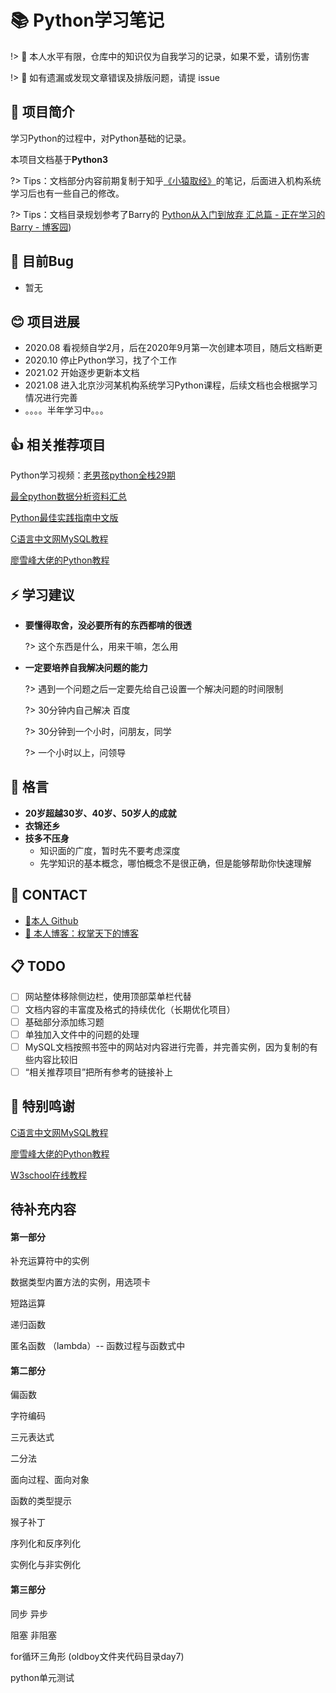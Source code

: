 # 📚 Python学习笔记

!> 🙏 本人水平有限，仓库中的知识仅为自我学习的记录，如果不爱，请别伤害

!> 🙏 如有遗漏或发现文章错误及排版问题，请提 issue



## 📃 项目简介

学习Python的过程中，对Python基础的记录。

本项目文档基于**Python3**

?> Tips：文档部分内容前期复制于知乎[《小猿取经》](https://zhuanlan.zhihu.com/c_1189883314197168128)的笔记，后面进入机构系统学习后也有一些自己的修改。

?> Tips：文档目录规划参考了Barry的 [Python从入门到放弃 汇总篇 - 正在学习的Barry - 博客园](https://www.cnblogs.com/XuChengNotes/p/11246438.html))

## 🐛 目前Bug

- 暂无


## 😊 项目进展
- 2020.08	看视频自学2月，后在2020年9月第一次创建本项目，随后文档断更
- 2020.10	停止Python学习，找了个工作
- 2021.02	开始逐步更新本文档
- 2021.08	进入北京沙河某机构系统学习Python课程，后续文档也会根据学习情况进行完善
- 。。。。半年学习中。。。



## 👍 相关推荐项目

Python学习视频：[老男孩python全栈29期](https://www.bilibili.com/video/BV1QE41147hU?p=5)

[最全python数据分析资料汇总](https://github.com/hi-weijun/PythonDataScience-Collections)

[Python最佳实践指南中文版](https://github.com/like-ycy/Python-Guide-CN)

[C语言中文网MySQL教程](http://c.biancheng.net/mysql/)

[廖雪峰大佬的Python教程](https://www.liaoxuefeng.com/wiki/1016959663602400)



## ⚡ 学习建议

- **要懂得取舍，没必要所有的东西都啃的很透**

  ?> 这个东西是什么，用来干嘛，怎么用

- **一定要培养自我解决问题的能力**

  ?> 遇到一个问题之后一定要先给自己设置一个解决问题的时间限制

  ?> 30分钟内自己解决  百度

  ?> 30分钟到一个小时，问朋友，同学

  ?> 一个小时以上，问领导



## 🌈 格言

- **20岁超越30岁、40岁、50岁人的成就**
- **衣锦还乡**
- **技多不压身**
  - 知识面的广度，暂时先不要考虑深度
  - 先学知识的基本概念，哪怕概念不是很正确，但是能够帮助你快速理解

## 🙋‍ CONTACT

  - [🐙本人 Github](https://github.com/like-ycy)
  - [🔮 本人博客：权掌天下的博客](https://like-ycy.github.io/)

## 📋 TODO

  - [ ] 网站整体移除侧边栏，使用顶部菜单栏代替
  - [ ] 文档内容的丰富度及格式的持续优化（长期优化项目）
  - [ ] 基础部分添加练习题
  - [ ] 单独加入文件中的问题的处理
  - [ ] MySQL文档按照书签中的网站对内容进行完善，并完善实例，因为复制的有些内容比较旧
  - [ ] “相关推荐项目”把所有参考的链接补上

## 🙏 特别鸣谢

[C语言中文网MySQL教程](http://c.biancheng.net/mysql/)

[廖雪峰大佬的Python教程](https://www.liaoxuefeng.com/wiki/1016959663602400)

[W3school在线教程](https://www.w3school.com.cn/)

## 待补充内容

<!-- tabs:start -->

#### **第一部分**

补充运算符中的实例

数据类型内置方法的实例，用选项卡

短路运算

递归函数

匿名函数 （lambda）-- 函数过程与函数式中

#### **第二部分**

偏函数

字符编码

三元表达式

二分法

面向过程、面向对象

函数的类型提示

猴子补丁

序列化和反序列化

实例化与非实例化

#### **第三部分**

同步 异步

阻塞 非阻塞

for循环三角形 (oldboy文件夹代码目录day7)

python单元测试

<!-- tabs:end -->